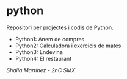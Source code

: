# python
Repositori per projectes i codis de Python.
- Python1: Anem de compres
- Python2: Calculadora i exercicis de mates
- Python3: Endevina
- Python4: El restaurant

*Shaila Martínez - 2nC SMX*
